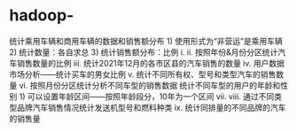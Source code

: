 # hadoop-
统计乘用车辆和商用车辆的数据和销售额分布 1) 使用形式为“非营运”是乘用车辆 2) 统计数量：各自求总 3) 统计销售额分布：比例 i. ii. 按照年份&amp;月份分区统计汽车销售数量的比例 iii. 统计2021年12月的各市区县的汽车销售的数量 iv. 用户数据市场分析——统计买车的男女比例 v. 统计不同所有权、型号和类型汽车的销售数量 vi. 按照月份分区统计分析不同车型的销售数据 统计不同车型的用户的年龄和性别 1) 可以设置年龄区间——按照年龄段分，10年为一个区间 vii. viii. 通过不同类型品牌汽车销售情况统计发送机型号和燃料种类 ix. 统计同排量的不同品牌的汽车的销售量
